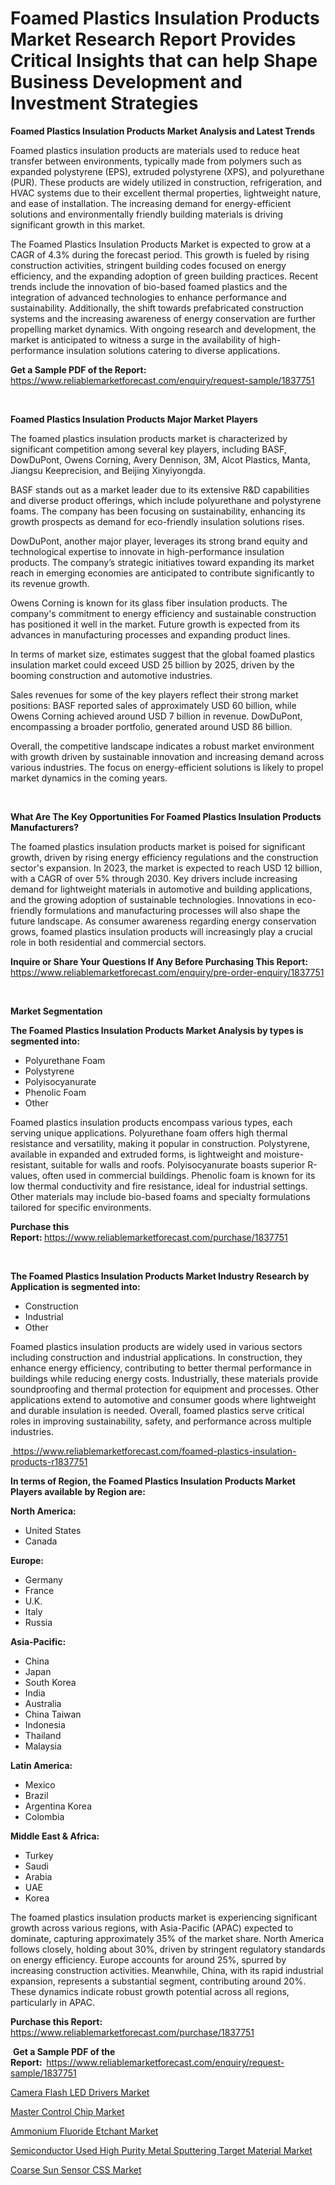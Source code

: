 <p><h1>Foamed Plastics Insulation Products Market Research Report Provides Critical Insights that can help Shape Business Development and Investment Strategies</h1></p><p><strong>Foamed Plastics Insulation Products Market Analysis and Latest Trends</strong></p>
<p><p>Foamed plastics insulation products are materials used to reduce heat transfer between environments, typically made from polymers such as expanded polystyrene (EPS), extruded polystyrene (XPS), and polyurethane (PUR). These products are widely utilized in construction, refrigeration, and HVAC systems due to their excellent thermal properties, lightweight nature, and ease of installation. The increasing demand for energy-efficient solutions and environmentally friendly building materials is driving significant growth in this market.</p><p>The Foamed Plastics Insulation Products Market is expected to grow at a CAGR of 4.3% during the forecast period. This growth is fueled by rising construction activities, stringent building codes focused on energy efficiency, and the expanding adoption of green building practices. Recent trends include the innovation of bio-based foamed plastics and the integration of advanced technologies to enhance performance and sustainability. Additionally, the shift towards prefabricated construction systems and the increasing awareness of energy conservation are further propelling market dynamics. With ongoing research and development, the market is anticipated to witness a surge in the availability of high-performance insulation solutions catering to diverse applications.</p></p>
<p><strong>Get a Sample PDF of the Report:&nbsp;</strong> <a href="https://www.reliablemarketforecast.com/enquiry/request-sample/1837751?utm_campaign=1875&utm_medium=2&utm_source=Github&utm_content=ia&utm_term=03022025&utm_id=foamed-plastics-insulation-products">https://www.reliablemarketforecast.com/enquiry/request-sample/1837751</a></p>
<p>&nbsp;</p>
<p><strong>Foamed Plastics Insulation Products Major Market Players</strong></p>
<p><p>The foamed plastics insulation products market is characterized by significant competition among several key players, including BASF, DowDuPont, Owens Corning, Avery Dennison, 3M, Alcot Plastics, Manta, Jiangsu Keeprecision, and Beijing Xinyiyongda. </p><p>BASF stands out as a market leader due to its extensive R&D capabilities and diverse product offerings, which include polyurethane and polystyrene foams. The company has been focusing on sustainability, enhancing its growth prospects as demand for eco-friendly insulation solutions rises. </p><p>DowDuPont, another major player, leverages its strong brand equity and technological expertise to innovate in high-performance insulation products. The company’s strategic initiatives toward expanding its market reach in emerging economies are anticipated to contribute significantly to its revenue growth.</p><p>Owens Corning is known for its glass fiber insulation products. The company's commitment to energy efficiency and sustainable construction has positioned it well in the market. Future growth is expected from its advances in manufacturing processes and expanding product lines.</p><p>In terms of market size, estimates suggest that the global foamed plastics insulation market could exceed USD 25 billion by 2025, driven by the booming construction and automotive industries. </p><p>Sales revenues for some of the key players reflect their strong market positions: BASF reported sales of approximately USD 60 billion, while Owens Corning achieved around USD 7 billion in revenue. DowDuPont, encompassing a broader portfolio, generated around USD 86 billion. </p><p>Overall, the competitive landscape indicates a robust market environment with growth driven by sustainable innovation and increasing demand across various industries. The focus on energy-efficient solutions is likely to propel market dynamics in the coming years.</p></p>
<p>&nbsp;</p>
<p><strong>What Are The Key Opportunities For Foamed Plastics Insulation Products Manufacturers?</strong></p>
<p><p>The foamed plastics insulation products market is poised for significant growth, driven by rising energy efficiency regulations and the construction sector's expansion. In 2023, the market is expected to reach USD 12 billion, with a CAGR of over 5% through 2030. Key drivers include increasing demand for lightweight materials in automotive and building applications, and the growing adoption of sustainable technologies. Innovations in eco-friendly formulations and manufacturing processes will also shape the future landscape. As consumer awareness regarding energy conservation grows, foamed plastics insulation products will increasingly play a crucial role in both residential and commercial sectors.</p></p>
<p><strong>Inquire or Share Your Questions If Any Before Purchasing This Report:</strong> <a href="https://www.reliablemarketforecast.com/enquiry/pre-order-enquiry/1837751?utm_campaign=1875&utm_medium=2&utm_source=Github&utm_content=ia&utm_term=03022025&utm_id=foamed-plastics-insulation-products">https://www.reliablemarketforecast.com/enquiry/pre-order-enquiry/1837751</a></p>
<p>&nbsp;</p>
<p><strong>Market Segmentation</strong></p>
<p><strong>The Foamed Plastics Insulation Products Market Analysis by types is segmented into:</strong></p>
<p><ul><li>Polyurethane Foam</li><li>Polystyrene</li><li>Polyisocyanurate</li><li>Phenolic Foam</li><li>Other</li></ul></p>
<p><p>Foamed plastics insulation products encompass various types, each serving unique applications. Polyurethane foam offers high thermal resistance and versatility, making it popular in construction. Polystyrene, available in expanded and extruded forms, is lightweight and moisture-resistant, suitable for walls and roofs. Polyisocyanurate boasts superior R-values, often used in commercial buildings. Phenolic foam is known for its low thermal conductivity and fire resistance, ideal for industrial settings. Other materials may include bio-based foams and specialty formulations tailored for specific environments.</p></p>
<p><strong>Purchase this Report:&nbsp;</strong><a href="https://www.reliablemarketforecast.com/purchase/1837751?utm_campaign=1875&utm_medium=2&utm_source=Github&utm_content=ia&utm_term=03022025&utm_id=foamed-plastics-insulation-products">https://www.reliablemarketforecast.com/purchase/1837751</a></p>
<p>&nbsp;</p>
<p><strong>The Foamed Plastics Insulation Products Market Industry Research by Application is segmented into:</strong></p>
<p><ul><li>Construction</li><li>Industrial</li><li>Other</li></ul></p>
<p><p>Foamed plastics insulation products are widely used in various sectors including construction and industrial applications. In construction, they enhance energy efficiency, contributing to better thermal performance in buildings while reducing energy costs. Industrially, these materials provide soundproofing and thermal protection for equipment and processes. Other applications extend to automotive and consumer goods where lightweight and durable insulation is needed. Overall, foamed plastics serve critical roles in improving sustainability, safety, and performance across multiple industries.</p></p>
<p><a href="https://www.reliablemarketforecast.com/foamed-plastics-insulation-products-r1837751?utm_campaign=1875&utm_medium=2&utm_source=Github&utm_content=ia&utm_term=03022025&utm_id=foamed-plastics-insulation-products">&nbsp;https://www.reliablemarketforecast.com/foamed-plastics-insulation-products-r1837751</a></p>
<p><strong>In terms of Region, the Foamed Plastics Insulation Products Market Players available by Region are:</strong></p>
<p>
    <p> <strong> North America: </strong>
        <ul>
            <li>United States</li>
            <li>Canada</li>
        </ul>
        </p> 
    <p> <strong> Europe: </strong>
        <ul>
            <li>Germany</li>
            <li>France</li>
            <li>U.K.</li>
            <li>Italy</li>
            <li>Russia</li>
        </ul>
        </p> 
    <p> <strong> Asia-Pacific: </strong>
        <ul>
            <li>China</li>
            <li>Japan</li>
            <li>South Korea</li>
            <li>India</li>
            <li>Australia</li>
            <li>China Taiwan</li>
            <li>Indonesia</li>
            <li>Thailand</li>
            <li>Malaysia</li>
        </ul>
        </p> 
    <p> <strong> Latin America: </strong>
        <ul>
            <li>Mexico</li>
            <li>Brazil</li>
            <li>Argentina Korea</li>
            <li>Colombia</li>
        </ul>
        </p> 
    <p> <strong> Middle East & Africa: </strong>
        <ul>
            <li>Turkey</li>
            <li>Saudi</li>
            <li>Arabia</li>
            <li>UAE</li>
            <li>Korea</li>
        </ul>
    </p>
    </p>
<p><p>The foamed plastics insulation products market is experiencing significant growth across various regions, with Asia-Pacific (APAC) expected to dominate, capturing approximately 35% of the market share. North America follows closely, holding about 30%, driven by stringent regulatory standards on energy efficiency. Europe accounts for around 25%, spurred by increasing construction activities. Meanwhile, China, with its rapid industrial expansion, represents a substantial segment, contributing around 20%. These dynamics indicate robust growth potential across all regions, particularly in APAC.</p></p>
<p><strong>Purchase this Report: </strong><a href="https://www.reliablemarketforecast.com/purchase/1837751?utm_campaign=1875&utm_medium=2&utm_source=Github&utm_content=ia&utm_term=03022025&utm_id=foamed-plastics-insulation-products">https://www.reliablemarketforecast.com/purchase/1837751</a></p>
<p>&nbsp;<strong>Get a Sample PDF of the Report:&nbsp;&nbsp;</strong><a href="https://www.reliablemarketforecast.com/enquiry/request-sample/1837751?utm_campaign=1875&utm_medium=2&utm_source=Github&utm_content=ia&utm_term=03022025&utm_id=foamed-plastics-insulation-products">https://www.reliablemarketforecast.com/enquiry/request-sample/1837751</a></p>
<p><strong></strong></p>
<p><p><a href="https://www.linkedin.com/pulse/camera-flash-led-drivers-market-expected-continue-its-upward-jga3e?utm_campaign=1875&utm_medium=2&utm_source=Github&utm_content=ia&utm_term=03022025&utm_id=foamed-plastics-insulation-products">Camera Flash LED Drivers Market</a></p><p><a href="https://www.linkedin.com/pulse/projecting-master-control-chip-markets-rapid-growthwith-cagr-tc4re?utm_campaign=1875&utm_medium=2&utm_source=Github&utm_content=ia&utm_term=03022025&utm_id=foamed-plastics-insulation-products">Master Control Chip Market</a></p><p><a href="https://github.com/popupioo/Market-Research-Report-List-1/blob/main/ammonium-fluoride-etchant-market.md?utm_campaign=1875&utm_medium=2&utm_source=Github&utm_content=ia&utm_term=03022025&utm_id=foamed-plastics-insulation-products">Ammonium Fluoride Etchant Market</a></p><p><a href="https://github.com/briandahm87/Market-Research-Report-List-1/blob/main/semiconductor-used-high-purity-metal-sputtering-target-material-market.md?utm_campaign=1875&utm_medium=2&utm_source=Github&utm_content=ia&utm_term=03022025&utm_id=foamed-plastics-insulation-products">Semiconductor Used High Purity Metal Sputtering Target Material Market</a></p><p><a href="https://www.linkedin.com/pulse/coarse-sun-sensor-css-market-size-set-accelerate-impressive-uvuhe?utm_campaign=1875&utm_medium=2&utm_source=Github&utm_content=ia&utm_term=03022025&utm_id=foamed-plastics-insulation-products">Coarse Sun Sensor CSS Market</a></p></p>